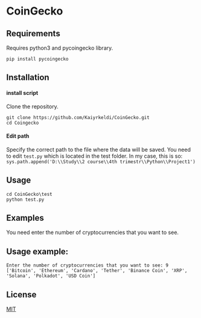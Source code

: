 # CoinGecko
 
## Requirements

Requires python3 and pycoingecko library.

`pip install pycoingecko`

## Installation
#### install script

Clone the repository.

~~~
git clone https://github.com/Kaiyrkeldi/CoinGecko.git
cd Coingecko 
~~~

#### Edit path

Specify the correct path to the file where the data will be saved. You need to edit `test.py` which is located in the test folder. In my case, this is so:
`sys.path.append('D:\\Study\\2 course\\4th trimestr\\Python\\Project1')`
## Usage

~~~
cd CoinGecko\test
python test.py
~~~

## Examples

You need enter the number of cryptocurrencies that you want to see.

## Usage example:

~~~
Enter the number of cryptocurrencies that you want to see: 9
['Bitcoin', 'Ethereum', 'Cardano', 'Tether', 'Binance Coin', 'XRP', 'Solana', 'Polkadot', 'USD Coin']
~~~

## License
[MIT](https://github.com/Kaiyrkeldi/CoinGecko/blob/main/LICENSE)